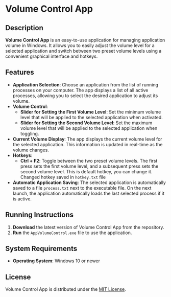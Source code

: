 # Volume Control App

## Description

**Volume Control App** is an easy-to-use application for managing application volume in Windows. It allows you to easily adjust the volume level for a selected application and switch between two preset volume levels using a convenient graphical interface and hotkeys.

## Features

- **Application Selection**: Choose an application from the list of running processes on your computer. The app displays a list of all active processes, allowing you to select the desired application to adjust its volume.
- **Volume Control**:
  - **Slider for Setting the First Volume Level**: Set the minimum volume level that will be applied to the selected application when activated.
  - **Slider for Setting the Second Volume Level**: Set the maximum volume level that will be applied to the selected application when toggling.
- **Current Volume Display**: The app displays the current volume level for the selected application. This information is updated in real-time as the volume changes.
- **Hotkeys**:
  - **Ctrl + F2**: Toggle between the two preset volume levels. The first press sets the first volume level, and a subsequent press sets the second volume level. This is default hotkey, you can change it. Changed hotkey saved in `hotkey.txt` file
- **Automatic Application Saving**: The selected application is automatically saved to a file `process.txt` next to the executable file. On the next launch, the application automatically loads the last selected process if it is active.

## Running Instructions

1. **Download** the latest version of Volume Control App from the repository.
2. **Run** the `AppVolumeControl.exe` file to use the application.

## System Requirements

- **Operating System**: Windows 10 or newer

## License

Volume Control App is distributed under the [MIT License](https://opensource.org/licenses/MIT).
